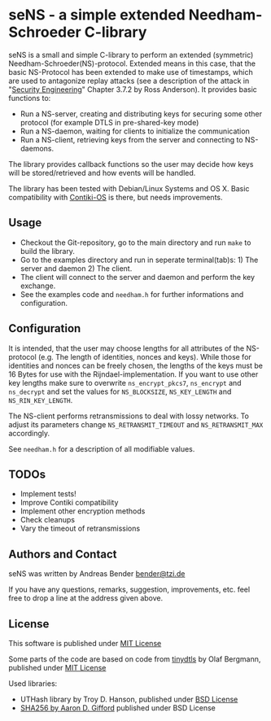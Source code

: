 # seNS - a simple extended Needham-Schroeder C-library

seNS is a small and simple C-library to perform an extended (symmetric) Needham-Schroeder(NS)-protocol. Extended means in this case, that the basic NS-Protocol has been extended to make use of timestamps, which are used to antagonize replay attacks (see a description of the attack in "[Security Engineering](http://www.cl.cam.ac.uk/~rja14/book.html)" Chapter 3.7.2 by Ross Anderson). It provides basic functions to:

* Run a NS-server, creating and distributing keys for securing some other protocol (for example DTLS in pre-shared-key mode)
* Run a NS-daemon, waiting for clients to initialize the communication
* Run a NS-client, retrieving keys from the server and connecting to NS-daemons.

The library provides callback functions so the user may decide how keys will be stored/retrieved and how events will be handled.

The library has been tested with Debian/Linux Systems and OS X. Basic compatibility with [Contiki-OS](http://www.contiki-os.org/) is there, but needs improvements.

## Usage

* Checkout the Git-repository, go to the main directory and run `make` to build the library.
* Go to the examples directory and run in seperate terminal(tab)s: 1) The server and daemon 2) The client.
* The client will connect to the server and daemon and perform the key exchange.
* See the examples code and `needham.h` for further informations and configuration.

## Configuration

It is intended, that the user may choose lengths for all attributes of the NS-protocol (e.g. The length of identities, nonces and keys). While those for identities and nonces can be freely chosen, the lengths of the keys must be 16 Bytes for use with the Rijndael-implementation. If you want to use other key lengths make sure to overwrite `ns_encrypt_pkcs7`, `ns_encrypt` and `ns_decrypt` and set the values for `NS_BLOCKSIZE`, `NS_KEY_LENGTH` and `NS_RIN_KEY_LENGTH`.

The NS-client performs retransmissions to deal with lossy networks. To adjust its parameters change `NS_RETRANSMIT_TIMEOUT` and `NS_RETRANSMIT_MAX` accordingly.

See `needham.h` for a description of all modifiable values.

## TODOs

* Implement tests!
* Improve Contiki compatibility
* Implement other encryption methods
* Check cleanups
* Vary the timeout of retransmissions

## Authors and Contact

seNS was written by Andreas Bender <bender@tzi.de>

If you have any questions, remarks, suggestion, improvements,
etc. feel free to drop a line at the address given above.

## License

This software is published under [MIT License](http://opensource.org/licenses/mit-license.php)

Some parts of the code are based on code from [tinydtls](http://tinydtls.sourceforge.net/) by Olaf Bergmann, published under [MIT License](http://opensource.org/licenses/mit-license.php)

Used libraries:

* UTHash library by Troy D. Hanson, published under [BSD License](http://troydhanson.github.io/uthash/license.html)
* [SHA256 by Aaron D. Gifford](http://www.aarongifford.com/computers/sha.html) published under BSD License

